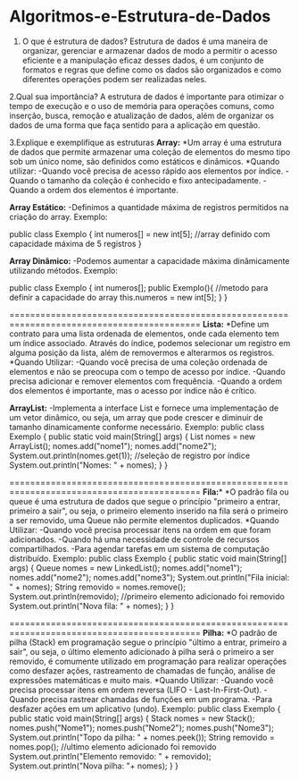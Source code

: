 # Algoritmos-e-Estrutura-de-Dados
1. O que é estrutura de dados?
Estrutura de dados é uma maneira de organizar, gerenciar e armazenar dados de modo a permitir o acesso eficiente e a manipulação eficaz desses dados, é um conjunto de formatos e regras que define como os dados são organizados e como diferentes operações podem ser realizadas neles.

2.Qual sua importância?
A estrutura de dados é importante para otimizar o tempo de execução e o uso de memória para operações comuns, como inserção, busca, remoção e atualização de dados, além de organizar os dados de uma forma que faça sentido para a aplicação em questão.

3.Explique e exemplifique as estruturas
**Array:**
*Um array é uma estrutura de dados que permite armazenar uma coleção de elementos do mesmo tipo sob um único nome, são definidos como estáticos e dinâmicos.
*Quando utilizar: 
-Quando você precisa de acesso rápido aos elementos por índice. 
-Quando o tamanho da coleção é conhecido e fixo antecipadamente. 
-Quando a ordem dos elementos é importante. 

**Array Estático:**
-Definimos a quantidade máxima de registros permitidos na criação do array.
Exemplo:

public class Exemplo {
        int numeros[] = new int[5]; //array definido com capacidade máxima de 5 registros
}

**Array Dinâmico:**
-Podemos aumentar a capacidade máxima dinâmicamente utilizando métodos.
Exemplo:

public class Exemplo {
        int numeros[]; 
    public Exemplo(){ //metodo para definir a capacidade do array
        this.numeros = new int[5];
    }
}

===========================================================================================
**Lista:**
*Define um contrato para uma lista ordenada de elementos, onde cada elemento tem um índice associado. Através do índice, podemos selecionar um registro em alguma posição da lista, além de removermos e alterarmos os registros.
*Quando Utilizar: 
-Quando você precisa de uma coleção ordenada de elementos e não se preocupa com o tempo de acesso por índice. 
-Quando precisa adicionar e remover elementos com frequência. 
-Quando a ordem dos elementos é importante, mas o acesso por índice não é crítico. 

**ArrayList:**
-Implementa a interface List e fornece uma implementação de um vetor dinâmico, ou seja, um array que pode crescer e diminuir de tamanho dinamicamente conforme necessário.
Exemplo:
public class Exemplo {
public static void main(String[] args) {
    List<String> nomes = new ArrayList<String>();
    nomes.add("nome1");
    nomes.add("nome2");
    System.out.println(nomes.get(1)); //seleção de registro por índice
    System.out.println("Nomes: " + nomes);
}
}

===========================================================================================
**Fila:***
*O padrão fila ou queue é uma estrutura de dados que segue o princípio "primeiro a entrar, primeiro a sair", ou seja, o primeiro elemento inserido na fila será o primeiro a ser removido, uma Queue não permite elementos duplicados.
*Quando Utilizar: 
-Quando você precisa processar itens na ordem em que foram adicionados. 
-Quando há uma necessidade de controle de recursos compartilhados. 
-Para agendar tarefas em um sistema de computação distribuído. 
Exemplo:
public class Exemplo {
public static void main(String[] args) {
    Queue<String> nomes = new LinkedList<String>();
    nomes.add("nome1");
    nomes.add("nome2");
    nomes.add("nome3");
    System.out.println("Fila inicial: " + nomes);
    String removido = nomes.remove();
    System.out.println(removido); //primeiro elemento adicionado foi removido
    System.out.println("Nova fila: " + nomes);
}
}

===========================================================================================
**Pilha:**
*O padrão de pilha (Stack) em programação segue o princípio "último a entrar, primeiro a sair", ou seja, o último elemento adicionado à pilha será o primeiro a ser removido, é comumente utilizado em programação para realizar operações como desfazer ações, rastreamento de chamadas de função, análise de expressões matemáticas e muito mais.
*Quando Utilizar: 
-Quando você precisa processar itens em ordem reversa (LIFO - Last-In-First-Out). 
-Quando precisa rastrear chamadas de funções em um programa. 
-Para desfazer ações em um aplicativo (undo). 
Exemplo:
public class Exemplo {
public static void main(String[] args) {
    Stack<String> nomes = new Stack<String>();
    nomes.push("Nome1");
    nomes.push("Nome2");
    nomes.push("Nome3");
    System.out.println("Topo da pilha: " + nomes.peek());
    String removido = nomes.pop(); //ultimo elemento adicionado foi removido
    System.out.println("Elemento removido: " + removido);
    System.out.println("Nova pilha: "+ nomes);
}
}
